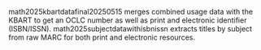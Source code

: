 math2025kbartdatafinal20250515 merges combined usage data with the KBART to get an OCLC number as well as print and electronic identifier (ISBN/ISSN).
math2025subjectdatawithisbnissn extracts titles by subject from raw MARC for both print and electronic resources.
